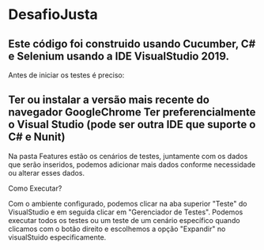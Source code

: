 # DesafioJusta

Este código foi construido usando Cucumber, C# e Selenium usando a IDE VisualStudio 2019.
-----
Antes de iniciar os testes é preciso:

Ter ou instalar a versão mais recente do navegador GoogleChrome
Ter preferencialmente o Visual Studio (pode ser outra IDE que suporte o C# e Nunit)
----

Na pasta Features estão os cenários de testes, juntamente com os dados que serão inseridos, podemos adicionar mais dados conforme necessidade ou alterar esses dados.


Como Executar?

Com o ambiente configurado, podemos clicar na aba superior "Teste" do VisualStudio e em seguida clicar em "Gerenciador de Testes".
Podemos executar todos os testes ou um teste de um cenário específico quando clicamos com o botão direito e escolhemos a opção "Expandir" no visualStuido especificamente.
